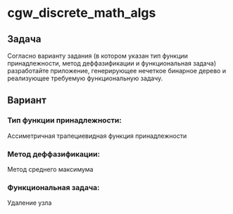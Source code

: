# cgw_discrete_math_algs

## Задача
Согласно варианту задания (в котором указан тип функции
принадлежности, метод деффазификации и функциональная задача)
разработайте приложение, генерирующее нечеткое бинарное дерево и
реализующее требуемую функциональную задачу. 

## Вариант
### Тип функции принадлежности: 
Ассиметричная трапециевидная функция принадлежности
### Метод деффазификации:
Метод среднего максимума 
### Функциональная задача: 
Удаление узла  


